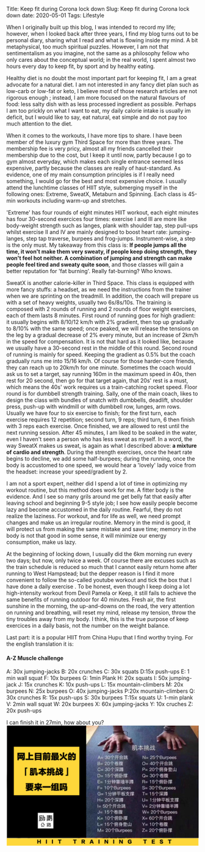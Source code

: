 Title: Keep fit during Corona lock down
Slug: Keep fit during Corona lock down
date: 2020-05-01
Tags: Lifestyle



When I originally built up this blog, I was intended to record my life; however, when I looked back after three years, I find my blog turns out to be personal diary, sharing what I read and what is flowing inside my mind. A bit metaphysical, too much spiritual puzzles. However, I am not that sentimentalism as you imagine, not the same as a philosophy fellow who only cares about the conceptual world; in the real world, I spent almost two hours every day to keep fit, by sport and by healthy eating.

Healthy diet is no doubt the most important part for keeping fit, I am a great advocate for a natural diet. I am not interested in any fancy diet plan such as low-carb or low-fat or keto, I believe most of those research articles are not rigorous enough ; instead, I am more focused on the natural flavours of food: less salty dish with as less processed ingredient as possible. Perhaps I am too prickly on what I want to eat, my daily calorie intake is usually im deficit, but I would like to say, eat natural, eat simple and do not pay too much attention to the diet.

When it comes to the workouts, I have more tips to share.  I have been member of the luxury gym Third Space for more than three years. The membership fee is very pricy, almost all my friends cancelled their membership due to the cost, but I keep it until now,  partly because I go to gym almost everyday, which makes each single entrance seemed  less expensive, partly because the classes are really of haut-standard. As evidence, one of my main consumption principles is if I really need something, I would go for the best and most expensive choice. I usually attend the lunchtime classes of HIIT style, submerging myself in the following ones: Extreme, SweatX, Metaburn and Spinning. Each class is 45-min workouts including warm-up and stretches.

'Extreme' has four rounds of eight minutes HIIT workout, each eight minutes has four 30-second exercices four times: exercise I and III are more like body-weight strength such as langes, plank with shoulder tap, step pull-ups whilst exercise II and IV are mainly designed to boost heart rate: jumping-langes, step tap traverse, burpees and frog-jumps.  Instrument-wise, a step is the only must. My takeaway from this class is: **If people jumps all the time, it won't make them very sweaty, if people keep doing strength, they won't feel hot neither.  A combination of jumping and strength can make people feel tired and sweaty quite soon**, and those classes will gain a better reputation for 'fat burning'. Really fat-burning? Who knows.

SweatX is another calorie-killer in Third Space. This class is equipped with  more fancy stuffs: a headset, as we need the instructions from the trainer when we are sprinting on the treadmill. In addition, the coach will prepare us with a set of heavy weights, usually two 6s/8s/10s. The training is composed with 2 rounds of running and 2 rounds of floor weight exercises, each of them lasts 8 minutes. First round of running goes for high gradient: it usually begins with 8/10/12 km/h with 2% gradient, then top up gradually to 8/10% with the same speed; once peaked, we will release the tensions on the leg  by a gradual decrease of 2% every minute,  but an increase of 2km/h in the speed for compensation. It is not that hard as it looked like, because we usually have a 30-second rest in the middle of this round. Second round of running is mainly for speed. Keeping the gradient as 0.5% but the coach gradually runs me into 15/16 km/h. Of course for those harder-core friends, they can reach up to 20km/h for one minute. Sometimes the coach would ask us to set a target, say running 160m in the maximum speed in 40s, then rest for 20 second, then go for that target again, that 20s' rest is a must, which means the 40s' work requires us a train-catching rocket speed.  Floor round is for dumbbell strength training. Sally, one of the main coach, likes to design the class with bundles of snatch with dumbbells, deadlift, shoulder press, push-up with windmill or with dumbbell row, lunges, arm rows. Usually we have four to six exercise to finish; for the first turn, each exercise requires 12 repetition; second turn, 9 reps; third turn, 6 then finish with 3 reps each exercise. Once finished, we are allowed to rest until the next running session. After 45 minutes, I am liked to be soaked in the water, even I haven't seen a person who has less sweat as myself. In a word, the way SweatX makes us sweat, is again as what I described above: **a mixture of cardio and strength**. During the strength exercises, once  the heart rate begins to decline, we add some half-burpees; during the running, once the body is accustomed to one speed, we would hear a 'lovely' lady voice from the headset: increase your speed/gradient by 2.

I am not a sport expert, neither did I spend a lot of time in optimizing my workout routine, but this method does work for me.  A fitter body is the evidence. And  I see so many grils around me get belly fat that easily after leaving school and beginning 9-5 style job; I see how easily people become lazy and become accustomed in the daily routine. Fearful, they do not realize the laziness. For workout, and for life as well, we need prompt changes and make us an irregular routine. Memory in the mind is good, it will protect us from making the same mistake and save time; memory in the body is not that good in some sense, it will minimize our energy consumption, make us lazy.

At the beginning of locking down, I usually did the 6km morning run every two days; but now, only twice a week. Of course there are excuses such as  the train schedule is reduced so much that I cannot easily return home after running to West Hampstead; but the depper reason is I find it more convenient to follow the so-called youtube workout and tick the box that I have done a daily exercise . To be honest, even though I keep doing a lot high-intensity workout from Devil Pamela or Keep, it still fails to achieve the same benefits of running outdoor for 40 minutes. Fresh air, the first sunshine in the morning, the up-and-downs on the road, the very attention on running and breathing, will reset my mind, release my tension, throw the tiny troubles away from my body. I think, this is the true purpose of keep exercices in a daily basis, not the number on the weight balance.
 
Last part: it is a popular HIIT from China Hupu that I find worthy trying. For the english translation it is:
#### A-Z Muscle challenge
A: 30x jumping-jacks  B: 20x crunches C: 30x squats D:15x push-ups
E: 1 min wall squat F: 10x burpees G: 1min Plank
H: 20x squats I: 50x jumping-jack J: 15x crunches K: 10x push-ups 
L: 15x mountain-climbers M: 20x burpees N: 25x burpees
O: 40x jumping-jacks P:20x mountain-climbers Q: 30x crunches
R: 15x push-ups S: 30x burpees T:15x squats
U: 1-min plank V: 2min wall squat W: 20x burpees
X: 60x jumping-jacks Y: 10x cruches Z: 20x push-ups

I can finish it in 27min, how about you? 
![肌本挑战](/images/肌本挑战.jpg)
